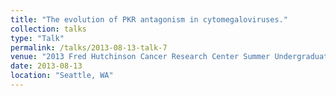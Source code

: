 ```yaml
---
title: "The evolution of PKR antagonism in cytomegaloviruses."
collection: talks
type: "Talk"
permalink: /talks/2013-08-13-talk-7
venue: "2013 Fred Hutchinson Cancer Research Center Summer Undergraduate Research Program Poster Session"
date: 2013-08-13
location: "Seattle, WA"
---
```

